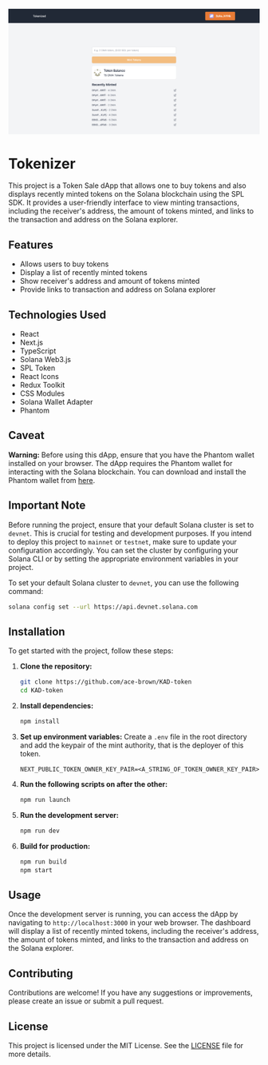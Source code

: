 ![Tokenizer](./screenshots/0.png)

# Tokenizer

This project is a Token Sale dApp that allows one to buy tokens and also displays recently minted tokens on the Solana blockchain using the SPL SDK. It provides a user-friendly interface to view minting transactions, including the receiver's address, the amount of tokens minted, and links to the transaction and address on the Solana explorer.

## Features

- Allows users to buy tokens
- Display a list of recently minted tokens
- Show receiver's address and amount of tokens minted
- Provide links to transaction and address on Solana explorer

## Technologies Used

- React
- Next.js
- TypeScript
- Solana Web3.js
- SPL Token
- React Icons
- Redux Toolkit
- CSS Modules
- Solana Wallet Adapter
- Phantom

## Caveat

**Warning:** Before using this dApp, ensure that you have the Phantom wallet installed on your browser. The dApp requires the Phantom wallet for interacting with the Solana blockchain. You can download and install the Phantom wallet from [here](https://phantom.app/).

## Important Note

Before running the project, ensure that your default Solana cluster is set to `devnet`. This is crucial for testing and development purposes. If you intend to deploy this project to `mainnet` or `testnet`, make sure to update your configuration accordingly. You can set the cluster by configuring your Solana CLI or by setting the appropriate environment variables in your project.

To set your default Solana cluster to `devnet`, you can use the following command:

```bash
solana config set --url https://api.devnet.solana.com
```

## Installation

To get started with the project, follow these steps:

1. **Clone the repository:**

   ```bash
   git clone https://github.com/ace-brown/KAD-token
   cd KAD-token
   ```

2. **Install dependencies:**

   ```bash
   npm install
   ```

3. **Set up environment variables:**
   Create a `.env` file in the root directory and add the keypair of the mint authority, that is the deployer of this token.

   ```env
   NEXT_PUBLIC_TOKEN_OWNER_KEY_PAIR=<A_STRING_OF_TOKEN_OWNER_KEY_PAIR>
   ```

4. **Run the following scripts on after the other:**

   ```bash
   npm run launch
   ```

5. **Run the development server:**

   ```bash
   npm run dev
   ```

6. **Build for production:**
   ```bash
   npm run build
   npm start
   ```

## Usage

Once the development server is running, you can access the dApp by navigating to `http://localhost:3000` in your web browser. The dashboard will display a list of recently minted tokens, including the receiver's address, the amount of tokens minted, and links to the transaction and address on the Solana explorer.

## Contributing

Contributions are welcome! If you have any suggestions or improvements, please create an issue or submit a pull request.

## License

This project is licensed under the MIT License. See the [LICENSE](LICENSE) file for more details.
